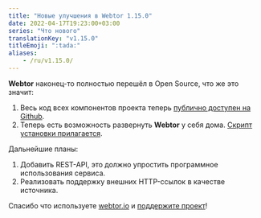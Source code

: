```yaml
---
title: "Новые улучшения в Webtor 1.15.0"
date: 2022-04-17T19:23:00+03:00
series: "Что нового"
translationKey: "v1.15.0"
titleEmoji: ":tada:"
aliases:
    - /ru/v1.15.0/
---
```

**Webtor** наконец-то полностью перешёл в Open Source, что же это значит:
1. Весь код всех компонентов проекта теперь [публично доступен на Github](https://github.com/webtor-io).
2. Теперь есть возможность развернуть **Webtor** у себя дома. [Скрипт установки прилагается](https://github.com/webtor-io/helm-charts).

Дальнейшие планы:
1. Добавить REST-API, это должно упростить программное использования сервиса.
2. Реализовать поддержку внешних HTTP-ссылок в качестве источника.

Спасибо что используете [webtor.io](https://webtor.io/ru/) и [поддержите проект](https://www.patreon.com/bePatron?u=24145874)!